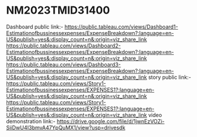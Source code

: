 # NM2023TMID31400
Dashboard public link:- https://public.tableau.com/views/Dashboard1-Estimationofbussinessexpenses/ExpenseBreakdown?:language=en-US&publish=yes&:display_count=n&:origin=viz_share_link                     https://public.tableau.com/views/Dashboard2-Estimationofbussinessexpenses/ExpenseBreakdown?:language=en-US&publish=yes&:display_count=n&:origin=viz_share_link                     https://public.tableau.com/views/Dashboard3-Estimationofbussinessexpenses/ExpenseBreakdown?:language=en-US&publish=yes&:display_count=n&:origin=viz_share_link
story public link:- https://public.tableau.com/views/Story1-Estimationofbussinessexpenses/EXPENSES1?:language=en-US&publish=yes&:display_count=n&:origin=viz_share_link                     https://public.tableau.com/views/Story1-Estimationofbussinessexpenses/EXPENSES1?:language=en-US&publish=yes&:display_count=n&:origin=viz_share_link
video demonstration link:- https://drive.google.com/file/d/1jwnEzVOZi-SiiDwU4I3bmvA47YpQuMX1/view?usp=drivesdk
